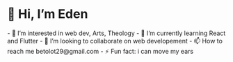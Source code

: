 <h1>👋 Hi, I’m Eden</h1>
- 👀 I’m interested in web dev, Arts, Theology
- 🌱 I’m currently learning React and Flutter
- 💞️ I’m looking to collaborate on web developement
- 📫 How to reach me betolot29@gmail.com
- ⚡ Fun fact: i can move my ears
